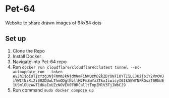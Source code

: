 # Pet-64
 Website to share drawn images of 64x64 dots

## Set up
1) Clone the Repo
2) Install Docker
3) Navigate into Pet-64 repo
4) Run `docker run cloudflare/cloudflared:latest tunnel --no-autoupdate run --token eyJhIjoiOTIzYzg3NjFmMmJkNjdmNmFiNWQzMDZkZDY0NTI0YTIiLCJ0IjoiY2VmOWJiYWItNzRiZi00ZDUwLThmODgtNzllM2FmZmYxZTkxIiwicyI6Ik5EWTNPRGszT0RNdE1USmlOUzAwT1dKaExUZzNOVEV0T0RCalltTmpZMlV3TjJWbCJ9`
5) Run command `sudo docker compose up`
